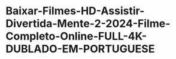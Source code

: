 # Baixar-Filmes-HD-Assistir-Divertida-Mente-2-2024-Filme-Completo-Online-FULL-4K-DUBLADO-EM-PORTUGUESE